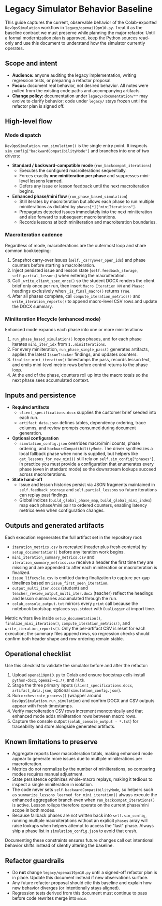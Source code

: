 # Legacy Simulator Behavior Baseline

This guide captures the current, observable behavior of the Colab-exported
`DevOpsSimulation` workflow in `legacy/openai19pm10.py`. Treat it as the
baseline contract we must preserve while planning the major refactor. Until a
formal modernization plan is approved, keep the Python sources read-only and use
this document to understand how the simulator currently operates.

## Scope and intent

- **Audience:** anyone auditing the legacy implementation, writing regression
  tests, or preparing a refactor proposal.
- **Focus:** document real behavior, not desired behavior. All notes were pulled
  from the existing code paths and accompanying artifacts.
- **Change policy:** documentation under `legacy/documentation/**` may evolve to
  clarify behavior; code under `legacy/` stays frozen until the refactor plan is
  signed off.

## High-level flow

### Mode dispatch

`DevOpsSimulation.run_simulation()` is the single entry point. It inspects
`sim_config["backwardCompatibilityMode"]` and branches into one of two drivers:

- **Standard / backward-compatible mode** (`run_backcompat_iterations`)
  - Executes the configured macroiterations sequentially.
  - Forces exactly **one miniiteration per phase** and suppresses mini-level
    lessons learned.
  - Defers any issue or lesson feedback until the next macroiteration begins.
- **Enhanced phase/mini flow** (`run_phase_based_simulation`)
  - Still iterates by macroiteration but allows each phase to run multiple
    miniiterations as dictated by `phases[*]["miniIterations"]`.
  - Propagates detected issues immediately into the next miniiteration and also
    forward to subsequent macroiterations.
  - Records lessons at both miniiteration and macroiteration boundaries.

### Macroiteration cadence

Regardless of mode, macroiterations are the outermost loop and share common
bookkeeping:

1. Snapshot carry-over issues (`self._carryover_open_ids`) and phase counters
   before starting a macroiteration.
2. Inject persisted issue and lesson state (`self.feedback_storage`,
   `self.partial_lessons`) when entering the macroiteration.
3. Call `_write_client_spec_once()` so the student DOCX renders the client brief
   only once per run, then insert `Macro Iteration NN` and `Phase:` headings
   exclusively when `_is_final_macro()` returns `True`.
4. After all phases complete, call `compute_iteration_metrics()` and
   `write_iteration_reports()` to append macro-level CSV rows and update the
   DOCX summary.

### Miniiteration lifecycle (enhanced mode)

Enhanced mode expands each phase into one or more miniiterations:

1. `run_phase_based_simulation()` loops phases, and for each phase iterates
   `mini_iter_idx` from `1..miniIterations`.
2. For every miniiteration, `run_phase_single_pass()` generates artifacts,
   applies the latest `IssueTracker` findings, and updates counters.
3. `finalize_mini_iteration()` timestamps the pass, records lesson text, and
   emits mini-level metric rows before control returns to the phase loop.
4. At the end of the phase, counters roll up into the macro totals so the next
   phase sees accumulated context.

## Inputs and persistence

- **Required artifacts**
  - `client_specifications.docx` supplies the customer brief seeded into each
    run.
  - `artifact_data.json` defines tables, dependency ordering, trace columns, and
    review prompts consumed during document generation.
- **Optional configuration**
  - `simulation_config.json` overrides macro/mini counts, phase ordering, and
    `backwardCompatibilityMode`. The driver synthesizes a local fallback phase
    when none is supplied, but helpers like `get_lessons_for_new_mini()` still
    rely on `self.sim_config["phases"]`. In practice you must provide a
    configuration that enumerates every phase (even in standard mode) so the
    downstream lookups succeed across macroiterations.
- **State hand-off**
  - Issue and lesson histories persist via JSON fragments maintained in
    `self.feedback_storage` and `self.partial_lessons` so future iterations can
    replay past findings.
  - Global indices (`build_global_phase_map`, `build_global_mini_index`) map
    each phase/mini pair to ordered counters, enabling latency metrics even when
    configuration changes.

## Outputs and generated artifacts

Each execution regenerates the full artifact set in the repository root:

- `iteration_metrics.csv` is recreated (header plus fresh contents) by
  `setup_documentation()` before any iteration work begins.
- `mini_iteration_summary_metrics.csv` and `iteration_summary_metrics.csv`
  receive a header the first time they are missing and are appended to after
  each miniiteration or macroiteration is finalized.
- `issue_lifecycle.csv` is emitted during finalization to capture per-gap
  timelines based on `issue_first_seen_iteration`.
- `output_multi_iter.docx` (student) and `teacher_review_output_multi_iter.docx`
  (teacher) reflect the headings and lesson summaries accumulated through the
  run.
- `colab_console_output.txt` mirrors every `print` call because the notebook
  bootstrap replaces `sys.stdout` with `DualLogger` at import time.

Metric writers live inside `setup_documentation()`, `finalize_mini_iteration()`,
`compute_iteration_metrics()`, and `write_iteration_reports()`. Only the
per-artifact CSV is reset for each execution; the summary files append rows, so
regression checks should confirm both header shape and row ordering remain
stable.

## Operational checklist

Use this checklist to validate the simulator before and after the refactor:

1. Upload `openai19pm10.py` to Colab and ensure bootstrap cells install
   `python-docx`, `openai>=1.77`, and `nltk`.
2. Stage the three primary inputs (`client_specifications.docx`,
   `artifact_data.json`, optional `simulation_config.json`).
3. Run `orchestrate_process()` (wrapper around `DevOpsSimulation.run_simulation`) and
   confirm DOCX and CSV outputs appear with fresh timestamps.
4. Verify macroiteration CSV rows increment monotonically and that enhanced mode
   adds miniiteration rows between macro rows.
5. Capture the console output (`colab_console_output - *.txt`) for traceability
   and store alongside generated artifacts.

## Known limitations to preserve

- Aggregate reports favor macroiteration totals, making enhanced mode appear to
  generate more issues due to multiple miniiterations per macroiteration.
- Metrics do not normalize by the number of miniiterations, so comparing modes
  requires manual adjustment.
- State persistence optimizes whole-macro replays, making it tedious to inspect
  a single miniiteration in isolation.
- The code never sets `self.backwardCompatibilityMode`, so helpers such as
  `summarize_lessons_learned_for_mini_iteration()` always execute the enhanced
  aggregation branch even when `run_backcompat_iterations()` is active. Lesson
  rollups therefore operate on the current phase/mini scope in both modes.
- Because fallback phases are not written back into `self.sim_config`, running
  multiple macroiterations without an explicit `phases` array will raise lookups
  when helpers attempt to access the "last" phase. Always ship a phase list in
  `simulation_config.json` to avoid that crash.

Documenting these constraints ensures future changes call out intentional
behavior shifts instead of silently altering the baseline.

## Refactor guardrails

- Do **not** change `legacy/openai19pm10.py` until a signed-off refactor plan is
  in place. Update this document instead if new observations surface.
- Any future refactor proposal should cite this baseline and explain how new
  behavior diverges (or intentionally stays aligned).
- Regression tests derived from this document must continue to pass before code
  rewrites merge into `main`.

